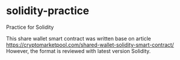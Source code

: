 # solidity-practice
Practice for Solidity

This share wallet smart contract was written base on article https://cryptomarketpool.com/shared-wallet-solidity-smart-contract/
However, the format is reviewed with latest version Solidity.
